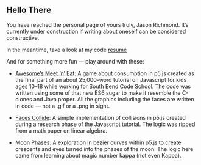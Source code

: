 ## Hello There

You have reached the personal page of yours truly, Jason Richmond. It’s currently under construction if writing about oneself can be considered constructive.

In the meantime, take a look at my code [resumé](resume.html)


And for something more fun — play around with these:

* [Awesome’s Meet ’n’ Eat](https://editor.p5js.org/counternote/sketches/QFJWkwokI): A game about consumption in p5.js created as the final part of an about 25,000-word tutorial on Javascript for kids ages 10–18 while working for South Bend Code School. The code was written using some of that new ES6 sugar to make it resemble the C-clones and Java proper. All the graphics including the faces are written in code — not a .gif or a .png in sight.
  
* [Faces Collide](https://editor.p5js.org/counternote/sketches/sTdxjpT5k): A simple implementation of collisions in p5.js created during a research phase of the Javascript tutorial. The logic was ripped from a math paper on linear algebra.
  
* [Moon Phases](https://editor.p5js.org/counternote/sketches/cz1dAjMmn): A exploration in bezier curves within p5.js to create crescents and eyes turned into the phases of the moon. The logic here came from learning about magic number kappa (not even Kappa).
